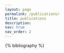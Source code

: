 ```yaml
---
layout: page
permalink: /publications/
title: publications
description: 
nav: true
nav_order: 2
---
```


<!-- _pages/publications.md -->
<div class="publications">

{% bibliography %}

</div>
